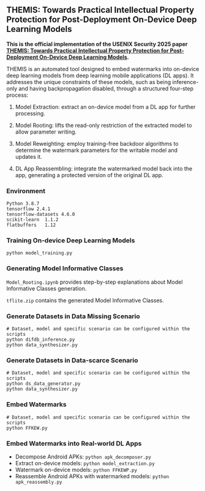 ## THEMIS: Towards Practical Intellectual Property Protection for Post-Deployment On-Device Deep Learning Models

**This is the official implementation of the USENIX Security 2025 paper [THEMIS: Towards Practical Intellectual Property Protection for Post-Deployment On-Device Deep Learning Models](https://arxiv.org/pdf/2503.23748).**

THEMIS is an automated tool designed to embed watermarks into on-device deep learning models from deep learning mobile applications (DL apps). It addresses the unique constraints of these models, such as being inference-only and having backpropagation disabled, through a structured four-step process:

1. Model Extraction: extract an on-device model from a DL app for further processing.

2. Model Rooting: lifts the read-only restriction of the extracted model to allow parameter writing.

3. Model Reweighting: employ training-free backdoor algorithms to determine the watermark parameters for the writable model and updates it.

4. DL App Reassembling: integrate the watermarked model back into the app, generating a protected version of the original DL app.


### Environment
```
Python 3.8.7
tensorflow 2.4.1
tensorflow-datasets 4.6.0
scikit-learn  1.1.2
flatbuffers   1.12
```

### Training On-device Deep Learning Models
```
python model_training.py
```

### Generating Model Informative Classes
`Model_Rooting.ipynb` provides step-by-step explanations about Model Informative Classes generation.

`tflite.zip` contains the generated Model Informative Classes.

### Generate Datasets in Data Missing Scenario
```
# Dataset, model and specific scenario can be configured within the scripts
python difdb_inference.py
python data_synthesizer.py
```

### Generate Datasets in Data-scarce Scenario
```
# Dataset, model and specific scenario can be configured within the scripts
python ds_data_generator.py
python data_synthesizer.py
```

### Embed Watermarks
```
# Dataset, model and specific scenario can be configured within the scripts
python FFKEW.py
```

### Embed Watermarks into Real-world DL Apps
- Decompose Android APKs: `python apk_decomposer.py`
- Extract on-device models: `python model_extraction.py`
- Watermark on-device models: `python FFKEWP.py`
- Reassemble Android APKs with watermarked models: `python apk_reassembly.py`
